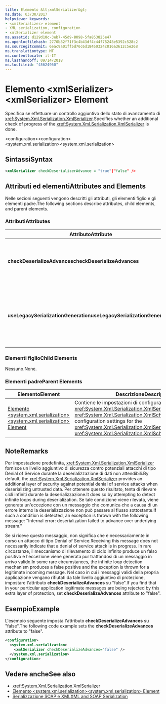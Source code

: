 ```yaml
---
title: Elemento &lt;xmlSerializer&gt;
ms.date: 03/30/2017
helpviewer_keywords:
- <xmlSerializer> element
- XML serialization, configuration
- xmlSerializer element
ms.assetid: d129d10c-3eb7-45d9-8098-5fa853825e47
ms.openlocfilehash: 2770b82f71f3c4b43df4c44f75248e5392c528c2
ms.sourcegitcommit: 6eac9a01ff5d70c6d18460324c016a3612c5e268
ms.translationtype: MT
ms.contentlocale: it-IT
ms.lasthandoff: 09/14/2018
ms.locfileid: "45624960"
---
```

# <a name="ltxmlserializergt-element"></a><span data-ttu-id="4b99d-102">Elemento &lt;xmlSerializer&gt;</span><span class="sxs-lookup"><span data-stu-id="4b99d-102">&lt;xmlSerializer&gt; Element</span></span>
<span data-ttu-id="4b99d-103">Specifica se effettuare un controllo aggiuntivo dello stato di avanzamento di <xref:System.Xml.Serialization.XmlSerializer>.</span><span class="sxs-lookup"><span data-stu-id="4b99d-103">Specifies whether an additional check of progress of the <xref:System.Xml.Serialization.XmlSerializer> is done.</span></span>  
  
 <span data-ttu-id="4b99d-104">\<configuration></span><span class="sxs-lookup"><span data-stu-id="4b99d-104">\<configuration></span></span>  
<span data-ttu-id="4b99d-105">\<system.xml.serialization></span><span class="sxs-lookup"><span data-stu-id="4b99d-105">\<system.xml.serialization></span></span>  
  
## <a name="syntax"></a><span data-ttu-id="4b99d-106">Sintassi</span><span class="sxs-lookup"><span data-stu-id="4b99d-106">Syntax</span></span>  
  
```xml  
<xmlSerializer checkDeserializerAdvance = "true"|"false" />  
```  
  
## <a name="attributes-and-elements"></a><span data-ttu-id="4b99d-107">Attributi ed elementi</span><span class="sxs-lookup"><span data-stu-id="4b99d-107">Attributes and Elements</span></span>  
 <span data-ttu-id="4b99d-108">Nelle sezioni seguenti vengono descritti gli attributi, gli elementi figlio e gli elementi padre.</span><span class="sxs-lookup"><span data-stu-id="4b99d-108">The following sections describe attributes, child elements, and parent elements.</span></span>  
  
### <a name="attributes"></a><span data-ttu-id="4b99d-109">Attributi</span><span class="sxs-lookup"><span data-stu-id="4b99d-109">Attributes</span></span>  
  
|<span data-ttu-id="4b99d-110">Attributo</span><span class="sxs-lookup"><span data-stu-id="4b99d-110">Attribute</span></span>|<span data-ttu-id="4b99d-111">Descrizione</span><span class="sxs-lookup"><span data-stu-id="4b99d-111">Description</span></span>|  
|---------------|-----------------|  
|<span data-ttu-id="4b99d-112">**checkDeserializeAdvances**</span><span class="sxs-lookup"><span data-stu-id="4b99d-112">**checkDeserializeAdvances**</span></span>|<span data-ttu-id="4b99d-113">Specifica se controllare lo stato di avanzamento di <xref:System.Xml.Serialization.XmlSerializer>.</span><span class="sxs-lookup"><span data-stu-id="4b99d-113">Specifies whether the progress of the <xref:System.Xml.Serialization.XmlSerializer> is checked.</span></span> <span data-ttu-id="4b99d-114">Impostare l'attributo su "true" o "false".</span><span class="sxs-lookup"><span data-stu-id="4b99d-114">Set the attribute to "true" or "false".</span></span> <span data-ttu-id="4b99d-115">Il valore predefinito è "true".</span><span class="sxs-lookup"><span data-stu-id="4b99d-115">The default is "true".</span></span>|  
|<span data-ttu-id="4b99d-116">**useLegacySerializationGeneration**</span><span class="sxs-lookup"><span data-stu-id="4b99d-116">**useLegacySerializationGeneration**</span></span>|<span data-ttu-id="4b99d-117">Specifica se <xref:System.Xml.Serialization.XmlSerializer> usa la generazione legacy di serializzazione che genera assembly scrivendo un codice C# in un file e quindi compilandola in un assembly.</span><span class="sxs-lookup"><span data-stu-id="4b99d-117">Specifies whether the <xref:System.Xml.Serialization.XmlSerializer> uses legacy serialization generation which generates assemblies by writing C# code to a file and then compiling it to an assembly.</span></span> <span data-ttu-id="4b99d-118">Il valore predefinito è **false**.</span><span class="sxs-lookup"><span data-stu-id="4b99d-118">The default is **false**.</span></span>|  
  
### <a name="child-elements"></a><span data-ttu-id="4b99d-119">Elementi figlio</span><span class="sxs-lookup"><span data-stu-id="4b99d-119">Child Elements</span></span>  
 <span data-ttu-id="4b99d-120">Nessuno.</span><span class="sxs-lookup"><span data-stu-id="4b99d-120">None.</span></span>  
  
### <a name="parent-elements"></a><span data-ttu-id="4b99d-121">Elementi padre</span><span class="sxs-lookup"><span data-stu-id="4b99d-121">Parent Elements</span></span>  
  
|<span data-ttu-id="4b99d-122">Elemento</span><span class="sxs-lookup"><span data-stu-id="4b99d-122">Element</span></span>|<span data-ttu-id="4b99d-123">Descrizione</span><span class="sxs-lookup"><span data-stu-id="4b99d-123">Description</span></span>|  
|-------------|-----------------|  
|[<span data-ttu-id="4b99d-124">Elemento \<system.xml.serialization></span><span class="sxs-lookup"><span data-stu-id="4b99d-124">\<system.xml.serialization> Element</span></span>](../../../docs/standard/serialization/system-xml-serialization-element.md)|<span data-ttu-id="4b99d-125">Contiene le impostazioni di configurazione per le classi <xref:System.Xml.Serialization.XmlSerializer> e <xref:System.Xml.Serialization.XmlSchemaImporter>.</span><span class="sxs-lookup"><span data-stu-id="4b99d-125">Contains configuration settings for the <xref:System.Xml.Serialization.XmlSerializer> and <xref:System.Xml.Serialization.XmlSchemaImporter> classes.</span></span>|  
  
## <a name="remarks"></a><span data-ttu-id="4b99d-126">Note</span><span class="sxs-lookup"><span data-stu-id="4b99d-126">Remarks</span></span>  
 <span data-ttu-id="4b99d-127">Per impostazione predefinita, <xref:System.Xml.Serialization.XmlSerializer> fornisce un livello aggiuntivo di sicurezza contro potenziali attacchi di tipo Denial of Service durante la deserializzazione di dati non attendibili.</span><span class="sxs-lookup"><span data-stu-id="4b99d-127">By default, the <xref:System.Xml.Serialization.XmlSerializer> provides an additional layer of security against potential denial of service attacks when deserializing untrusted data.</span></span> <span data-ttu-id="4b99d-128">Per ottenere questo risultato, tenta di rilevare cicli infiniti durante la deserializzazione.</span><span class="sxs-lookup"><span data-stu-id="4b99d-128">It does so by attempting to detect infinite loops during deserialization.</span></span> <span data-ttu-id="4b99d-129">Se tale condizione viene rilevata, viene generata un'eccezione con un messaggio che comunica che a causa di un errore interno la deserializzazione non può passare al flusso sottostante.</span><span class="sxs-lookup"><span data-stu-id="4b99d-129">If such a condition is detected, an exception is thrown with the following message: "Internal error: deserialization failed to advance over underlying stream."</span></span>  
  
 <span data-ttu-id="4b99d-130">Se si riceve questo messaggio, non significa che è necessariamente in corso un attacco di tipo Denial of Service.</span><span class="sxs-lookup"><span data-stu-id="4b99d-130">Receiving this message does not necessarily indicate that a denial of service attack is in progress.</span></span> <span data-ttu-id="4b99d-131">In rare circostanze, il meccanismo di rilevamento di ciclo infinito produce un falso positivo e l'eccezione viene generata pur trattandosi di un messaggio in arrivo valido.</span><span class="sxs-lookup"><span data-stu-id="4b99d-131">In some rare circumstances, the infinite loop detection mechanism produces a false positive and the exception is thrown for a legitimate incoming message.</span></span> <span data-ttu-id="4b99d-132">Nel caso in cui i messaggi validi della propria applicazione vengano rifiutati da tale livello aggiuntivo di protezione, impostare l'attributo **checkDeserializeAdvances** su "false".</span><span class="sxs-lookup"><span data-stu-id="4b99d-132">If you find that in your particular application legitimate messages are being rejected by this extra layer of protection, set **checkDeserializeAdvances** attribute to "false".</span></span>  
  
## <a name="example"></a><span data-ttu-id="4b99d-133">Esempio</span><span class="sxs-lookup"><span data-stu-id="4b99d-133">Example</span></span>  
 <span data-ttu-id="4b99d-134">L'esempio seguente imposta l'attributo **checkDeserializeAdvances** su "false".</span><span class="sxs-lookup"><span data-stu-id="4b99d-134">The following code example sets the **checkDeserializeAdvances** attribute to "false".</span></span>  
  
```xml  
<configuration>  
  <system.xml.serialization>  
    <xmlSerializer checkDeserializeAdvances="false" />  
  </system.xml.serialization>  
</configuration>  
```  
  
## <a name="see-also"></a><span data-ttu-id="4b99d-135">Vedere anche</span><span class="sxs-lookup"><span data-stu-id="4b99d-135">See also</span></span>

- <xref:System.Xml.Serialization.XmlSerializer>  
- [<span data-ttu-id="4b99d-136">Elemento \<system.xml.serialization></span><span class="sxs-lookup"><span data-stu-id="4b99d-136">\<system.xml.serialization> Element</span></span>](../../../docs/standard/serialization/system-xml-serialization-element.md)  
- [<span data-ttu-id="4b99d-137">Serializzazione SOAP e XML</span><span class="sxs-lookup"><span data-stu-id="4b99d-137">XML and SOAP Serialization</span></span>](../../../docs/standard/serialization/xml-and-soap-serialization.md)
